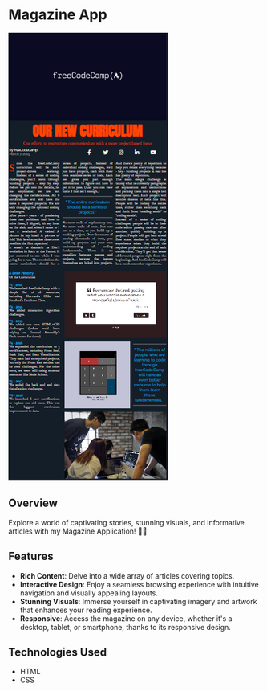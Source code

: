 # Magazine App

![MagazineApp Screenshot](https://raw.githubusercontent.com/dogaegeozden/MagazineApp/main/screenshots/screenshot1.png)

## Overview

Explore a world of captivating stories, stunning visuals, and informative articles with my Magazine Application! 📰✨

## Features

- **Rich Content**: Delve into a wide array of articles covering topics.
- **Interactive Design**: Enjoy a seamless browsing experience with intuitive navigation and visually appealing layouts.
- **Stunning Visuals**: Immerse yourself in captivating imagery and artwork that enhances your reading experience.
- **Responsive**: Access the magazine on any device, whether it's a desktop, tablet, or smartphone, thanks to its responsive design.

## Technologies Used

- HTML
- CSS